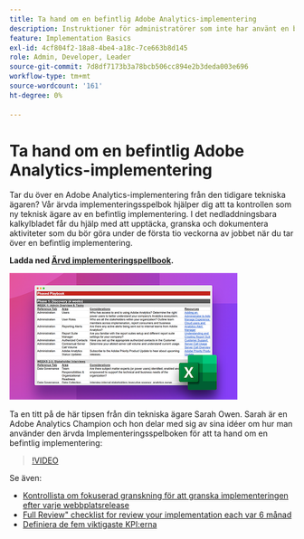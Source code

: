 ```yaml
---
title: Ta hand om en befintlig Adobe Analytics-implementering
description: Instruktioner för administratörer som inte har använt en befintlig Adobe Analytics-implementering tidigare.
feature: Implementation Basics
exl-id: 4cf804f2-18a8-4be4-a18c-7ce663b8d145
role: Admin, Developer, Leader
source-git-commit: 7d8df7173b3a78bcb506cc894e2b3deda003e696
workflow-type: tm+mt
source-wordcount: '161'
ht-degree: 0%

---
```


# Ta hand om en befintlig Adobe Analytics-implementering

Tar du över en Adobe Analytics-implementering från den tidigare tekniska ägaren? Vår ärvda implementeringsspelbok hjälper dig att ta kontrollen som ny teknisk ägare av en befintlig implementering. I det nedladdningsbara kalkylbladet får du hjälp med att upptäcka, granska och dokumentera aktiviteter som du bör göra under de första tio veckorna av jobbet när du tar över en befintlig implementering.

**Ladda ned [Ärvd implementeringspellbook](assets/adobe_analytics_inherited_implementation_playbook.xlsx).**

![Playbook](assets/inherited-impl-playbook.png)

Ta en titt på de här tipsen från din tekniska ägare Sarah Owen. Sarah är en Adobe Analytics Champion och hon delar med sig av sina idéer om hur man använder den ärvda Implementeringsspelboken för att ta hand om en befintlig implementering:

>[!VIDEO](https://video.tv.adobe.com/v/327314/?quality=12&learn=on)

Se även:

* [Kontrollista om fokuserad granskning för att granska implementeringen efter varje webbplatsrelease](/help/implement/review/focused-review.md)
* [Full Review&quot; checklist for review your implementation each var 6 månad](/help/implement/review/full-review.md)
* [Definiera de fem viktigaste KPI:erna](/help/implement/review/define-kpis.md)
